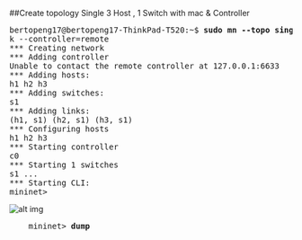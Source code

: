 
##Create topology Single 3 Host , 1 Switch  with mac & Controller

<pre>
bertopeng17@bertopeng17-ThinkPad-T520:~$ <b>sudo mn --topo single,3 --mac --switch ovs</b>
k --controller=remote
*** Creating network
*** Adding controller
Unable to contact the remote controller at 127.0.0.1:6633
*** Adding hosts:
h1 h2 h3 
*** Adding switches:
s1 
*** Adding links:
(h1, s1) (h2, s1) (h3, s1) 
*** Configuring hosts
h1 h2 h3 
*** Starting controller
c0 
*** Starting 1 switches
s1 ...
*** Starting CLI:
mininet> 
</pre>

![alt img](https://github.com/syaifulahdan/mininet/blob/master/finalp-ppj/image/Screenshot%20from%202016-04-28%2016:04:46.png)


  <pre>
    mininet> <b>dump</b>
    <Host h1: h1-eth0:10.0.0.1 pid=4918> 
    <Host h2: h2-eth0:10.0.0.2 pid=4920> 
    <Host h3: h3-eth0:10.0.0.3 pid=4922> 
    <OVSSwitch s1: lo:127.0.0.1,s1-eth1:None,s1-eth2:None,s1-eth3:None pid=4927> 
    <RemoteController c0: 127.0.0.1:6633 pid=4912> 
  </pre>

